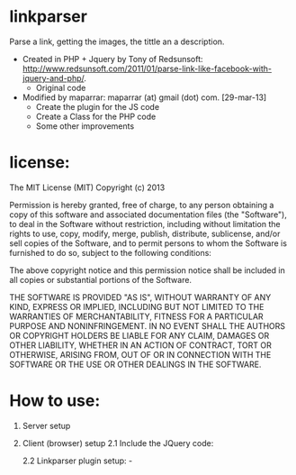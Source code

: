 linkparser
==========

Parse a link, getting the images, the tittle an a description.
- Created in PHP + Jquery by Tony of Redsunsoft: http://www.redsunsoft.com/2011/01/parse-link-like-facebook-with-jquery-and-php/.
    - Original code
- Modified by maparrar: maparrar (at) gmail (dot) com. [29-mar-13]
    - Create the plugin for the JS code
    - Create a Class for the PHP code
    - Some other improvements


license:
==========
The MIT License (MIT)
Copyright (c) 2013

Permission is hereby granted, free of charge, to any person obtaining a copy of this software and associated documentation files (the "Software"), to deal in the Software without restriction, including without limitation the 
rights to use, copy, modify, merge, publish, distribute, sublicense, and/or sell copies of the Software, and to permit persons to whom the Software is furnished to do so, subject to the following conditions:

The above copyright notice and this permission notice shall be included in all copies or substantial portions of the Software.

THE SOFTWARE IS PROVIDED "AS IS", WITHOUT WARRANTY OF ANY KIND, EXPRESS OR IMPLIED, INCLUDING BUT NOT LIMITED TO THE WARRANTIES OF MERCHANTABILITY, FITNESS FOR A PARTICULAR PURPOSE AND NONINFRINGEMENT. IN NO EVENT SHALL THE 
AUTHORS OR COPYRIGHT HOLDERS BE LIABLE FOR ANY CLAIM, DAMAGES OR OTHER LIABILITY, WHETHER IN AN ACTION OF CONTRACT, TORT OR OTHERWISE, ARISING FROM, OUT OF OR IN CONNECTION WITH THE SOFTWARE OR THE USE OR OTHER DEALINGS IN THE 
SOFTWARE.


How to use:
==========
1. Server setup

2. Client (browser) setup
    2.1 Include the JQuery code:
        <code>
            <script src="//ajax.googleapis.com/ajax/libs/jquery/1.9.1/jquery.min.js"></script>
        </code>
    2.2 Linkparser plugin setup:
        - 